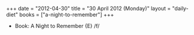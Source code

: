 +++
date = "2012-04-30"
title = "30 April 2012 (Monday)"
layout = "daily-diet"
books = ["a-night-to-remember"]
+++


* Book: A Night to Remember {E} /f/